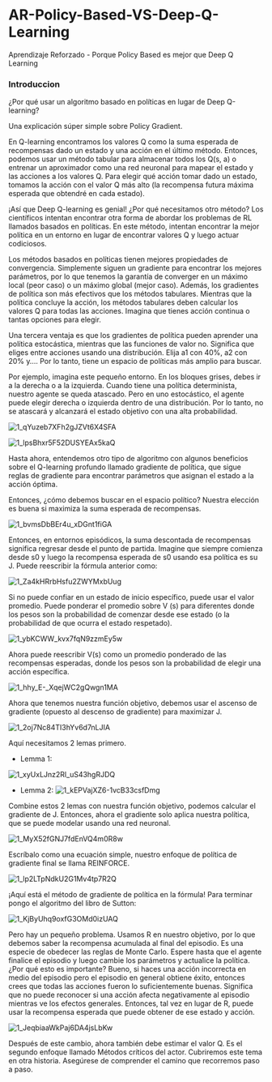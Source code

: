 # AR-Policy-Based-VS-Deep-Q-Learning
Aprendizaje Reforzado - Porque Policy Based es mejor que Deep Q Learning
### Introduccion ###

¿Por qué usar un algoritmo basado en políticas en lugar de Deep Q-learning?  

Una explicación súper simple sobre Policy Gradient.  

En Q-learning encontramos los valores Q como la suma esperada de recompensas dado un estado y una acción en el último método. Entonces, podemos usar un método tabular para almacenar todos los Q(s, a) o entrenar un aproximador como una red neuronal para mapear el estado y las acciones a los valores Q. Para elegir qué acción tomar dado un estado, tomamos la acción con el valor Q más alto (la recompensa futura máxima esperada que obtendré en cada estado).  

¡Así que Deep Q-learning es genial! ¿Por qué necesitamos otro método? Los científicos intentan encontrar otra forma de abordar los problemas de RL llamados basados en políticas. En este método, intentan encontrar la mejor política en un entorno en lugar de encontrar valores Q y luego actuar codiciosos.  

Los métodos basados en políticas tienen mejores propiedades de convergencia. Simplemente siguen un gradiente para encontrar los mejores parámetros, por lo que tenemos la garantía de converger en un máximo local (peor caso) o un máximo global (mejor caso). Además, los gradientes de política son más efectivos que los métodos tabulares. Mientras que la política concluye la acción, los métodos tabulares deben calcular los valores Q para todas las acciones. Imagina que tienes acción continua o tantas opciones para elegir.  

Una tercera ventaja es que los gradientes de política pueden aprender una política estocástica, mientras que las funciones de valor no. Significa que eliges entre acciones usando una distribución. Elija a1 con 40%, a2 con 20% y…. Por lo tanto, tiene un espacio de políticas más amplio para buscar.

Por ejemplo, imagina este pequeño entorno. En los bloques grises, debes ir a la derecha o a la izquierda. Cuando tiene una política determinista, nuestro agente se queda atascado. Pero en uno estocástico, el agente puede elegir derecha o izquierda dentro de una distribución. Por lo tanto, no se atascará y alcanzará el estado objetivo con una alta probabilidad.

![1_qYuzeb7XFh2gJZVt6X4SFA](https://user-images.githubusercontent.com/95035101/198917808-c3c86192-69ff-4598-89ce-8591e6ece29a.png)

![1_lpsBhxr5F52DUSYEAx5kaQ](https://user-images.githubusercontent.com/95035101/198917832-00bf068b-9e5f-4f5b-8162-782c42d0dec7.png)

Hasta ahora, entendemos otro tipo de algoritmo con algunos beneficios sobre el Q-learning profundo llamado gradiente de política, que sigue reglas de gradiente para encontrar parámetros que asignan el estado a la acción óptima.  

Entonces, ¿cómo debemos buscar en el espacio político? Nuestra elección es buena si maximiza la suma esperada de recompensas.

![1_bvmsDbBEr4u_xDGnt1fiGA](https://user-images.githubusercontent.com/95035101/198917932-f89c0120-0725-4356-b02d-e1e6776fad84.png)

Entonces, en entornos episódicos, la suma descontada de recompensas significa regresar desde el punto de partida. Imagine que siempre comienza desde s0 y luego la recompensa esperada de s0 usando esa política es su J. Puede reescribir la fórmula anterior como:

![1_Za4kHRrbHsfu2ZWYMxbUug](https://user-images.githubusercontent.com/95035101/198917968-232836e7-8971-450e-b02a-0171bb33d431.png)

Si no puede confiar en un estado de inicio específico, puede usar el valor promedio. Puede ponderar el promedio sobre V (s) para diferentes donde los pesos son la probabilidad de comenzar desde ese estado (o la probabilidad de que ocurra el estado respetado).


![1_ybKCWW_kvx7fqN9zzmEy5w](https://user-images.githubusercontent.com/95035101/198918011-08e09507-6787-44df-888a-adb8c1841f22.png)

Ahora puede reescribir V(s) como un promedio ponderado de las recompensas esperadas, donde los pesos son la probabilidad de elegir una acción específica.

![1_hhy_E-_XqejWC2gQwgn1MA](https://user-images.githubusercontent.com/95035101/198918049-b614dcae-1ed6-43b9-9e6e-2662852dc4a8.png)

Ahora que tenemos nuestra función objetivo, debemos usar el ascenso de gradiente (opuesto al descenso de gradiente) para maximizar J.

![1_2oj7Nc84TI3hYv6d7nLJIA](https://user-images.githubusercontent.com/95035101/198918069-dd46e840-9f66-4460-b789-ea440a1b9013.png)

Aquí necesitamos 2 lemas primero.

* Lemma 1:

![1_xyUxLJnz2Rl_uS43hgRJDQ](https://user-images.githubusercontent.com/95035101/198918112-5911e169-6cc1-481b-be3a-2ec704b48905.png)

* Lemma 2:
![1_kEPVajXZ6-1vcB33csfDmg](https://user-images.githubusercontent.com/95035101/198918131-bf8f764c-696c-45a6-86c9-ef9638847028.png)

Combine estos 2 lemas con nuestra función objetivo, podemos calcular el gradiente de J. Entonces, ahora el gradiente solo aplica nuestra política, que se puede modelar usando una red neuronal.

![1_MyX52fGNJ7fdEnVQ4m0R8w](https://user-images.githubusercontent.com/95035101/198918163-09cffdd2-4919-4e73-ad6a-8bfd08f68b89.png)

Escríbalo como una ecuación simple, nuestro enfoque de política de gradiente final se llama REINFORCE.

![1_lp2LTpNdkU2G1Mv4tp7R2Q](https://user-images.githubusercontent.com/95035101/198918193-198573fa-3e1a-4a61-a11c-00bb485196d5.png)

¡Aquí está el método de gradiente de política en la fórmula! Para terminar pongo el algoritmo del libro de Sutton:

![1_KjByUhq9oxfG3OMd0izUAQ](https://user-images.githubusercontent.com/95035101/198918236-36b4b765-13b2-49c9-ad81-c5129a1908bf.png)

Pero hay un pequeño problema. Usamos R en nuestro objetivo, por lo que debemos saber la recompensa acumulada al final del episodio. Es una especie de obedecer las reglas de Monte Carlo. Espere hasta que el agente finalice el episodio y luego cambie los parámetros y actualice la política. ¿Por qué esto es importante? Bueno, si haces una acción incorrecta en medio del episodio pero el episodio en general obtiene éxito, entonces crees que todas las acciones fueron lo suficientemente buenas. Significa que no puede reconocer si una acción afecta negativamente al episodio mientras ve los efectos generales. Entonces, tal vez en lugar de R, puede usar la recompensa esperada que puede obtener de ese estado y acción.

![1_JeqbiaaWkPaj6DA4jsLbKw](https://user-images.githubusercontent.com/95035101/198918266-016b1669-9634-432a-a6ce-256130c3c8f7.png)

Después de este cambio, ahora también debe estimar el valor Q. Es el segundo enfoque llamado Métodos críticos del actor. Cubriremos este tema en otra historia. Asegúrese de comprender el camino que recorremos paso a paso.


